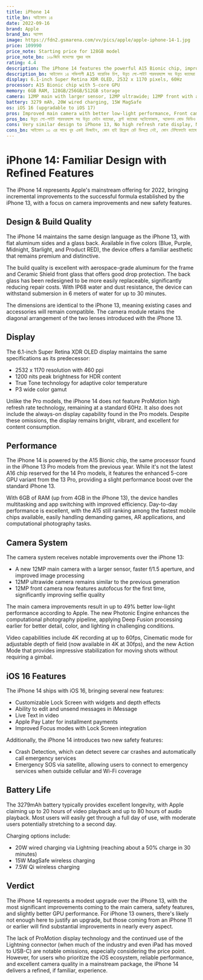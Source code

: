 ```yaml
---
title: iPhone 14
title_bn: আইফোন ১৪
date: 2022-09-16
brand: Apple
brand_bn: অ্যাপল
image: https://fdn2.gsmarena.com/vv/pics/apple/apple-iphone-14-1.jpg
price: 109990
price_note: Starting price for 128GB model
price_note_bn: ১২৮জিবি মডেলের শুরুর দাম
rating: 4.4
description: The iPhone 14 features the powerful A15 Bionic chip, improved camera system with better low-light performance, and enhanced safety features in a familiar design.
description_bn: আইফোন ১৪ শক্তিশালী A15 বায়োনিক চিপ, উন্নত লো-লাইট পারফরম্যান্স সহ উন্নত ক্যামেরা সিস্টেম এবং পরিচিত ডিজাইনে উন্নত সেফটি ফিচার সহ আসে।
display: 6.1-inch Super Retina XDR OLED, 2532 x 1170 pixels, 60Hz
processor: A15 Bionic chip with 5-core GPU
memory: 6GB RAM, 128GB/256GB/512GB storage
camera: 12MP main with larger sensor, 12MP ultrawide; 12MP front with autofocus
battery: 3279 mAh, 20W wired charging, 15W MagSafe
os: iOS 16 (upgradable to iOS 17)
pros: Improved main camera with better low-light performance, Front camera autofocus, Action Mode video stabilization, Crash Detection and Emergency SOS, Better GPU than iPhone 13, Good battery life
pros_bn: উন্নত লো-লাইট পারফরম্যান্স সহ উন্নত মেইন ক্যামেরা, ফ্রন্ট ক্যামেরা অটোফোকাস, অ্যাকশন মোড ভিডিও স্টেবিলাইজেশন, ক্র্যাশ ডিটেকশন এবং ইমারজেন্সি SOS, আইফোন ১৩ এর চেয়ে ভাল জিপিইউ, ভাল ব্যাটারি লাইফ
cons: Very similar design to iPhone 13, No high refresh rate display, No telephoto camera, Limited upgrades from iPhone 13, Lightning port instead of USB-C
cons_bn: আইফোন ১৩ এর সাথে খুব একই ডিজাইন, কোন হাই রিফ্রেশ রেট ডিসপ্লে নেই, কোন টেলিফোটো ক্যামেরা নেই, আইফোন ১৩ থেকে সীমিত আপগ্রেড, USB-C এর পরিবর্তে লাইটনিং পোর্ট
---
```


# iPhone 14: Familiar Design with Refined Features

The iPhone 14 represents Apple's mainstream offering for 2022, bringing incremental improvements to the successful formula established by the iPhone 13, with a focus on camera improvements and new safety features.

## Design & Build Quality

The iPhone 14 maintains the same design language as the iPhone 13, with flat aluminum sides and a glass back. Available in five colors (Blue, Purple, Midnight, Starlight, and Product RED), the device offers a familiar aesthetic that remains premium and distinctive.

The build quality is excellent with aerospace-grade aluminum for the frame and Ceramic Shield front glass that offers good drop protection. The back glass has been redesigned to be more easily replaceable, significantly reducing repair costs. With IP68 water and dust resistance, the device can withstand submersion in 6 meters of water for up to 30 minutes.

The dimensions are identical to the iPhone 13, meaning existing cases and accessories will remain compatible. The camera module retains the diagonal arrangement of the two lenses introduced with the iPhone 13.

## Display

The 6.1-inch Super Retina XDR OLED display maintains the same specifications as its predecessor:

- 2532 x 1170 resolution with 460 ppi
- 1200 nits peak brightness for HDR content
- True Tone technology for adaptive color temperature
- P3 wide color gamut

Unlike the Pro models, the iPhone 14 does not feature ProMotion high refresh rate technology, remaining at a standard 60Hz. It also does not include the always-on display capability found in the Pro models. Despite these omissions, the display remains bright, vibrant, and excellent for content consumption.

## Performance

The iPhone 14 is powered by the A15 Bionic chip, the same processor found in the iPhone 13 Pro models from the previous year. While it's not the latest A16 chip reserved for the 14 Pro models, it features the enhanced 5-core GPU variant from the 13 Pro, providing a slight performance boost over the standard iPhone 13.

With 6GB of RAM (up from 4GB in the iPhone 13), the device handles multitasking and app switching with improved efficiency. Day-to-day performance is excellent, with the A15 still ranking among the fastest mobile chips available, easily handling demanding games, AR applications, and computational photography tasks.

## Camera System

The camera system receives notable improvements over the iPhone 13:

- A new 12MP main camera with a larger sensor, faster f/1.5 aperture, and improved image processing
- 12MP ultrawide camera remains similar to the previous generation
- 12MP front camera now features autofocus for the first time, significantly improving selfie quality

The main camera improvements result in up to 49% better low-light performance according to Apple. The new Photonic Engine enhances the computational photography pipeline, applying Deep Fusion processing earlier for better detail, color, and lighting in challenging conditions.

Video capabilities include 4K recording at up to 60fps, Cinematic mode for adjustable depth of field (now available in 4K at 30fps), and the new Action Mode that provides impressive stabilization for moving shots without requiring a gimbal.

## iOS 16 Features

The iPhone 14 ships with iOS 16, bringing several new features:

- Customizable Lock Screen with widgets and depth effects
- Ability to edit and unsend messages in iMessage
- Live Text in video
- Apple Pay Later for installment payments
- Improved Focus modes with Lock Screen integration

Additionally, the iPhone 14 introduces two new safety features:
- Crash Detection, which can detect severe car crashes and automatically call emergency services
- Emergency SOS via satellite, allowing users to connect to emergency services when outside cellular and Wi-Fi coverage

## Battery Life

The 3279mAh battery typically provides excellent longevity, with Apple claiming up to 20 hours of video playback and up to 80 hours of audio playback. Most users will easily get through a full day of use, with moderate users potentially stretching to a second day.

Charging options include:

- 20W wired charging via Lightning (reaching about a 50% charge in 30 minutes)
- 15W MagSafe wireless charging
- 7.5W Qi wireless charging

## Verdict

The iPhone 14 represents a modest upgrade over the iPhone 13, with the most significant improvements coming to the main camera, safety features, and slightly better GPU performance. For iPhone 13 owners, there's likely not enough here to justify an upgrade, but those coming from an iPhone 11 or earlier will find substantial improvements in nearly every aspect.

The lack of ProMotion display technology and the continued use of the Lightning connector (when much of the industry and even iPad has moved to USB-C) are notable omissions, especially considering the price point. However, for users who prioritize the iOS ecosystem, reliable performance, and excellent camera quality in a mainstream package, the iPhone 14 delivers a refined, if familiar, experience.